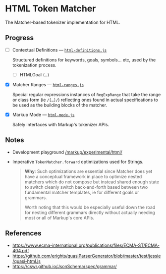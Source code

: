 ﻿# HTML Token Matcher

The Matcher-based tokenizer implementation for HTML.

## Progress

- [ ] Contextual Definitions — [`html-definitions.js`](./html-definitions.js)

  Structured definitions for keywords, goals, symbols… etc, used by the tokenization process.

  - [ ] HTMLGoal `(…)`

    <!--

    Special subset of ECMAScriptGoal grammar specific to the PrimaryExpression production further restricted to derivatives of NullLiteral, BooleanLiteral, NumericLiteral, StringLiteral, ObjectLiteral, and ArrayLiteral.


    - [x] HTMLStringGoal `"…"`
      - [x] Loose
      - [x] Strict
    - [ ] HTMLArrayGoal `[…]`
      - [x] Loose
      - [ ] Strict
    - [ ] HTMLOpenTagGoal `{…}`
      - [x] Loose
      - [ ] Strict

    -->

- [x] Matcher Ranges — [`html-ranges.js`](./html-ranges.js)

  Special regular expressions instances of `RegExpRange` that take the range or class form (ie `/[…]/`) reflecting ones found in actual specifications to be used as the building blocks of the matcher.

  <!--

  - [x] ControlCharacter `\0-\x1F`
    - [x] NullCharacter `\0`
  - [x] DecimalDigit `0-9`
  - [x] HexDigit `0-9a-fA-F`
    - [x] HexLetter `a-fA-F`

  ->

- [x] Matcher Template — [`html-matcher.js`](./html-matcher.js)

  The actual template expression used to define an internal instance of the matcher used as a template to create additional instances for matching.

  <!--

  - [x] Break
  - [x] Whitespace
  - [x] String
    - [x] Quote
    - [x] Escapes
    - [x] Fault
  - [x] Opener
  - [x] Closer
  - [x] Operator
  - [x] Keyword
  - [x] Number
  - [x] Fallthrough

  -->

- [x] Markup Mode — [`html-mode.js`](./html-mode.js)

  Safely interfaces with Markup's tokenizer APIs.

## Notes

- Development playground [/markup/experimental/html/](./../../../../experimental/html/)

- Imperative `TokenMatcher.forward` optimizations used for Strings.

  > **Why**: Such optimizations are essential since Matcher does yet have a conceptual framework in place to optimize nested matchers which do not compose but instead shared enough state to switch cleanly switch back-and-forth based between two fundamental matcher templates, ie for different goals or grammars.
  >
  > Worth noting that this would be especially useful down the road for nesting different grammars directly without actually needing most or all of Markup's core APIs.

## References

- https://www.ecma-international.org/publications/files/ECMA-ST/ECMA-404.pdf
- https://github.com/erights/quasiParserGenerator/blob/master/test/jessie/quasi-html.js
- https://cswr.github.io/JsonSchema/spec/grammar/
